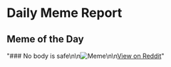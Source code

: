 # Daily Meme Report

## Meme of the Day
"### No body is safe\n\n![Meme](https://i.redd.it/roldznlkwcid1.png)\n\n[View on Reddit](https://redd.it/1eqynoo)"
